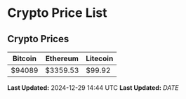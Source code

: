 # Crypto Price List

## Crypto Prices
| Bitcoin | Ethereum | Litecoin |
| ------- | -------- | -------- |
| $94089 | $3359.53 | $99.92 |
**Last Updated:** 2024-12-29 14:44 UTC
**Last Updated:** $DATE$
